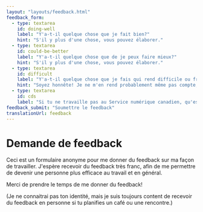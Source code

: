 ```yaml
---
layout: "layouts/feedback.html"
feedback_form:
  - type: textarea
    id: doing-well
    label: "Y'a-t-il quelque chose que je fait bien?"
    hint: "S'il y plus d'une chose, vous pouvez élaborer."
  - type: textarea
    id: could-be-better
    label: "Y'a-t-il quelque chose que de je peux faire mieux?"
    hint: "S'il y plus d'une chose, vous pouvez élaborer."
  - type: textarea
    id: difficult
    label: "Y'a-t-il quelque chose que je fais qui rend difficile ou frustrant de travailler avec moi? Si oui, quelle est cette chose?"
    hint: "Soyez honnête! Je ne m'en rend probablement même pas compte, alors en prendre connaissance va m'aider à m'améliorer."
  - type: textarea
    id: cds
    label: "Si tu ne travaille pas au Service numérique canadien, qu'est-ce que le Service numérique canadien peut faire mieux?"
feedback_submit: "Soumettre le feedback"
translationUrl: feedback
---
```


# Demande de feedback

Ceci est un formulaire anonyme pour me donner du feedback sur ma façon de travailler. J'espère recevoir du feedback très franc, afin de me permettre de devenir une personne plus efficace au travail et en général.

Merci de prendre le temps de me donner du feedback!

(Je ne connaitrai pas ton identité, mais je suis toujours content de recevoir du feedback en personne si tu planifies un café ou une rencontre.)
